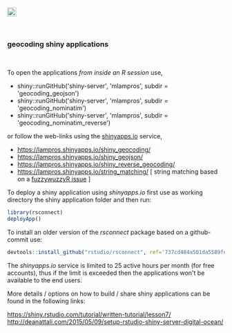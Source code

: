 <br>

<a href="https://www.buymeacoffee.com/VY0x8snyh" target="_blank"><img src="https://www.buymeacoffee.com/assets/img/custom_images/orange_img.png" alt="Buy Me A Coffee" height="21px" ></a>

<br>


### **geocoding shiny applications**

<br>

To open the applications *from inside an R session* use,

* shiny::runGitHub('shiny-server', 'mlampros', subdir = 'geocoding_geojson')
* shiny::runGitHub('shiny-server', 'mlampros', subdir = 'geocoding_nominatim')
* shiny::runGitHub('shiny-server', 'mlampros', subdir = 'geocoding_nominatim_reverse')

or follow the web-links using the [shinyapps.io](http://www.shinyapps.io/) service,

* https://lampros.shinyapps.io/shiny_geocoding/
* https://lampros.shinyapps.io/shiny_geojson/
* https://lampros.shinyapps.io/shiny_reverse_geocoding/
* https://lampros.shinyapps.io/string_matching/  [ string matching based on a [fuzzywuzzyR issue](https://github.com/mlampros/fuzzywuzzyR/issues/4) ]

To deploy a shiny application using *shinyapps.io* first use as working directory the shiny application folder and then run:

```R
library(rsconnect)
deployApp()

```

To install an older version of the *rsconnect* package based on a github-commit use:

```R
devtools::install_github("rstudio/rsconnect", ref='737cd484a501da5589fe49ca3ee43a4b225366af')

```

The *shinyapps.io* service is limited to 25 active hours per month (for free accounts), thus if the limit is exceeded then the applications won't be available to the end users.


More details / options on how to build / share shiny applications can be found in the following links:


https://shiny.rstudio.com/tutorial/written-tutorial/lesson7/ <br>
http://deanattali.com/2015/05/09/setup-rstudio-shiny-server-digital-ocean/
